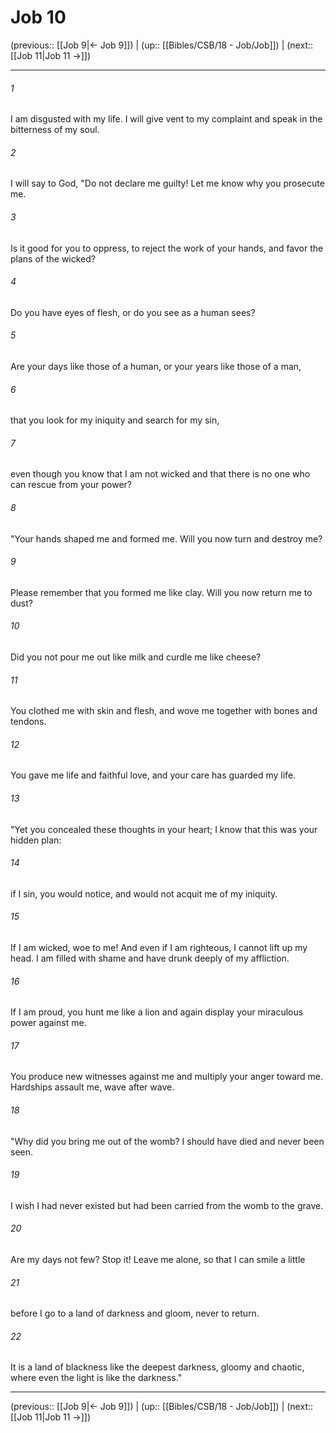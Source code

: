 # Job 10

(previous:: [[Job 9|← Job 9]]) | (up:: [[Bibles/CSB/18 - Job/Job]]) | (next:: [[Job 11|Job 11 →]])

***


###### 1 
I am disgusted with my life. I will give vent to my complaint and speak in the bitterness of my soul. 

###### 2 
I will say to God, "Do not declare me guilty! Let me know why you prosecute me. 

###### 3 
Is it good for you to oppress, to reject the work of your hands, and favor the plans of the wicked? 

###### 4 
Do you have eyes of flesh, or do you see as a human sees? 

###### 5 
Are your days like those of a human, or your years like those of a man, 

###### 6 
that you look for my iniquity and search for my sin, 

###### 7 
even though you know that I am not wicked and that there is no one who can rescue from your power? 

###### 8 
"Your hands shaped me and formed me. Will you now turn and destroy me? 

###### 9 
Please remember that you formed me like clay. Will you now return me to dust? 

###### 10 
Did you not pour me out like milk and curdle me like cheese? 

###### 11 
You clothed me with skin and flesh, and wove me together with bones and tendons. 

###### 12 
You gave me life and faithful love, and your care has guarded my life. 

###### 13 
"Yet you concealed these thoughts in your heart; I know that this was your hidden plan: 

###### 14 
if I sin, you would notice, and would not acquit me of my iniquity. 

###### 15 
If I am wicked, woe to me! And even if I am righteous, I cannot lift up my head. I am filled with shame and have drunk deeply of my affliction. 

###### 16 
If I am proud, you hunt me like a lion and again display your miraculous power against me. 

###### 17 
You produce new witnesses against me and multiply your anger toward me. Hardships assault me, wave after wave. 

###### 18 
"Why did you bring me out of the womb? I should have died and never been seen. 

###### 19 
I wish I had never existed but had been carried from the womb to the grave. 

###### 20 
Are my days not few? Stop it! Leave me alone, so that I can smile a little 

###### 21 
before I go to a land of darkness and gloom, never to return. 

###### 22 
It is a land of blackness like the deepest darkness, gloomy and chaotic, where even the light is like the darkness."

***

(previous:: [[Job 9|← Job 9]]) | (up:: [[Bibles/CSB/18 - Job/Job]]) | (next:: [[Job 11|Job 11 →]])
